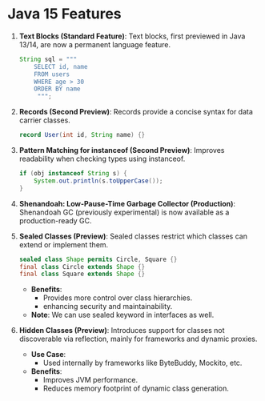 # Java 15 Features

1. **Text Blocks (Standard Feature)**: Text blocks, first previewed in Java 13/14, are now a permanent language feature.
    ```java
    String sql = """
        SELECT id, name
        FROM users
        WHERE age > 30
        ORDER BY name
         """;
    ```

2. **Records (Second Preview)**: Records provide a concise syntax for data carrier classes.
    ```java
    record User(int id, String name) {}
    ```

3. **Pattern Matching for instanceof (Second Preview)**: Improves readability when checking types using instanceof.
    ```java
    if (obj instanceof String s) {
        System.out.println(s.toUpperCase());
    }
    ```
4. **Shenandoah: Low-Pause-Time Garbage Collector (Production)**: Shenandoah GC (previously experimental) is now
   available as a production-ready GC.

5. **Sealed Classes (Preview)**: Sealed classes restrict which classes can extend or implement them.
    ```java
    sealed class Shape permits Circle, Square {}
    final class Circle extends Shape {}
    final class Square extends Shape {}
    ```
    - **Benefits**:
        - Provides more control over class hierarchies.
        - enhancing security and maintainability.
    - **Note**: We can use sealed keyword in interfaces as well.

6. **Hidden Classes (Preview)**: Introduces support for classes not discoverable via reflection, mainly for frameworks and dynamic proxies.
    - **Use Case**:
        - Used internally by frameworks like ByteBuddy, Mockito, etc.
    - **Benefits**:
        - Improves JVM performance.
        - Reduces memory footprint of dynamic class generation.